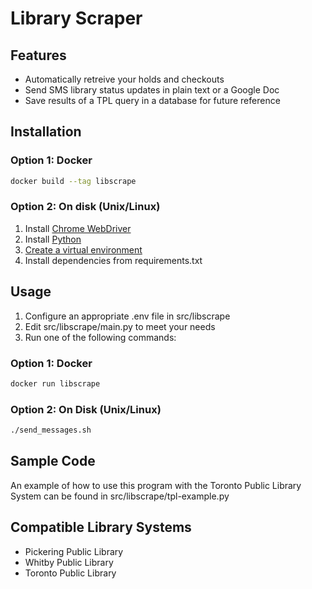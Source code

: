 # Library Scraper

## Features
* Automatically retreive your holds and checkouts
* Send SMS library status updates in plain text or a Google Doc
* Save results of a TPL query in a database for future reference

## Installation

### Option 1: Docker
```bash
docker build --tag libscrape
```

### Option 2: On disk (Unix/Linux)
1. Install [Chrome WebDriver](https://chromedriver.chromium.org/downloads)
2. Install [Python](https://www.python.org/downloads/)
3. [Create a virtual environment](https://docs.python.org/3/tutorial/venv.html#creating-virtual-environments)
4. Install dependencies from requirements.txt

## Usage
1. Configure an appropriate .env file in src/libscrape
2. Edit src/libscrape/main.py to meet your needs
3. Run one of the following commands:
### Option 1: Docker
```bash
docker run libscrape
```
### Option 2: On Disk (Unix/Linux)
```bash
./send_messages.sh
```
## Sample Code
An example of how to use this program with the Toronto Public Library System can be found in src/libscrape/tpl-example.py

## Compatible Library Systems

* Pickering Public Library
* Whitby Public Library
* Toronto Public Library 

